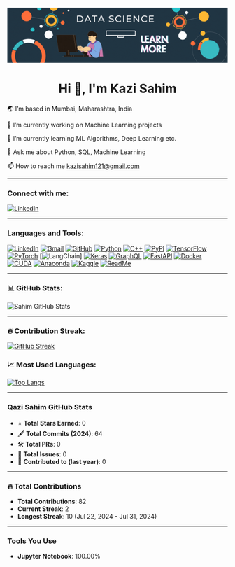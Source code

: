 ![MasterImage](banner.gif)

<center> <h1>Hi 👋, I'm Kazi Sahim</h1> </center>



🌏 I’m based in Mumbai, Maharashtra, India

🔭 I’m currently working on Machine Learning projects   

🌱 I’m currently learning ML Algorithms, Deep Learning etc.

💬 Ask me about Python, SQL, Machine Learning

📫 How to reach me kazisahim121@gmail.com

---

### Connect with me:
[![LinkedIn](https://img.shields.io/badge/LinkedIn-0077B5?style=for-the-badge&logo=linkedin&logoColor=white)](https://www.linkedin.com/in/sahim-kazi-1406431b9/)

---
### Languages and Tools:
[![LinkedIn](https://custom-icon-badges.demolab.com/badge/LinkedIn-0A66C2?logo=linkedin-white&logoColor=fff)](#)
[![Gmail](https://img.shields.io/badge/Gmail-D14836?logo=gmail&logoColor=white)](#)
[![GitHub](https://img.shields.io/badge/GitHub-%23121011.svg?logo=github&logoColor=white)](#)
[![Python](https://img.shields.io/badge/Python-3776AB?logo=python&logoColor=fff)](#)
[![C++](https://img.shields.io/badge/C++-%2300599C.svg?logo=c%2B%2B&logoColor=white)](#)
[![PyPI](https://img.shields.io/badge/PyPI-3775A9?logo=pypi&logoColor=fff)](#)
[![TensorFlow](https://img.shields.io/badge/TensorFlow-ff8f00?logo=tensorflow&logoColor=white)](#)
[![PyTorch](https://img.shields.io/badge/PyTorch-ee4c2c?logo=pytorch&logoColor=white)](#)
[![LangChain](https://img.shields.io/badge/LangChain-1c3c3c.svg?logo=langchain&logoColor=white)]
[![Keras](https://img.shields.io/badge/Keras-D00000?logo=keras&logoColor=fff)](#)
[![GraphQL](https://img.shields.io/badge/GraphQL-E10098?logo=graphql&logoColor=fff)](#)
[![FastAPI](https://img.shields.io/badge/FastAPI-009485.svg?logo=fastapi&logoColor=white)](#)
[![Docker](https://img.shields.io/badge/Docker-2496ED?logo=docker&logoColor=fff)](#)
[![CUDA](https://img.shields.io/badge/CUDA-76B900?logo=nvidia&logoColor=fff)](#)
[![Anaconda](https://img.shields.io/badge/Anaconda-44A833?logo=anaconda&logoColor=fff)](#)
[![Kaggle](https://img.shields.io/badge/Kaggle-20BEFF?logo=kaggle&logoColor=fff)](#)
[![ReadMe](https://img.shields.io/badge/ReadMe-018EF5?logo=readme&logoColor=fff)](#)

---

### 📊 GitHub Stats:
![Sahim GitHub Stats](https://github-readme-stats.vercel.app/api?username=QaziSaim&show_icons=true&theme=radical)

---

### 🔥 Contribution Streak:
[![GitHub Streak](https://github-readme-streak-stats.herokuapp.com/?user=QaziSaim&theme=dark)](https://git.io/streak-stats)

### 📈 Most Used Languages:

[![Top Langs](https://github-readme-stats.vercel.app/api/top-langs/?username=QaziSaim&layout=compact)](https://github.com/anuraghazra/github-readme-stats)

---

### Qazi Sahim GitHub Stats

- ⭐ **Total Stars Earned**: 0 
- 🖋️ **Total Commits (2024)**: 64  
- 🛠️ **Total PRs**: 0 
- 📝 **Total Issues**: 0  
- 💼 **Contributed to (last year)**: 0  

---

### 🔥 Total Contributions

- **Total Contributions**: 82  
- **Current Streak**: 2  
- **Longest Streak**: 10 (Jul 22, 2024 - Jul 31, 2024)  

---

### Tools You Use

- **Jupyter Notebook**: 100.00%
